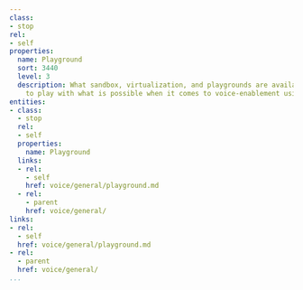 ```yaml
---
class:
- stop
rel:
- self
properties:
  name: Playground
  sort: 3440
  level: 3
  description: What sandbox, virtualization, and playgrounds are available for developers
    to play with what is possible when it comes to voice-enablement using services.
entities:
- class:
  - stop
  rel:
  - self
  properties:
    name: Playground
  links:
  - rel:
    - self
    href: voice/general/playground.md
  - rel:
    - parent
    href: voice/general/
links:
- rel:
  - self
  href: voice/general/playground.md
- rel:
  - parent
  href: voice/general/
...
```

